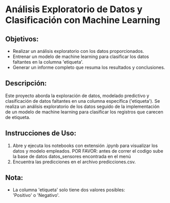 # Análisis Exploratorio de Datos y Clasificación con Machine Learning

## Objetivos:
- Realizar un análisis exploratorio con los datos proporcionados.
- Entrenar un modelo de machine learning para clasificar los datos faltantes en la columna 'etiqueta'.
- Generar un informe completo que resuma los resultados y conclusiones.

## Descripción:
Este proyecto aborda la exploración de datos, modelado predictivo y clasificación de datos faltantes en una columna específica ('etiqueta'). Se realiza un análisis exploratorio de los datos seguido de la implementación de un modelo de machine learning para clasificar los registros que carecen de etiqueta.

## Instrucciones de Uso:
1. Abre y ejecuta los notebooks con extensión .ipynb para visualizar los datos y modelo empleados. POR FAVOR: antes de correr el codigo sube la base de datos datos_sensores encontrada en el menú
3. Encuentra las predicciones en el archivo predicciones.csv.

## Nota:
- La columna 'etiqueta' solo tiene dos valores posibles: 'Positivo' o 'Negativo'.

